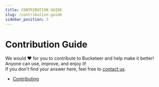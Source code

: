 ```yaml
---
title: CONTRIBUTION GUIDE
slug: /contribution-guide
sidebar_position: 3
---
```


# Contribution Guide

We would ❤️ for you to contribute to Bucketeer and help make it better! Anyone can use, improve, and enjoy it!<br />
If you don't find your answer here, feel free to [contact us](https://app.slack.com/client/T08PSQ7BQ/C043026BME1).

- [Contributing](/contribution-guide/contributing)
